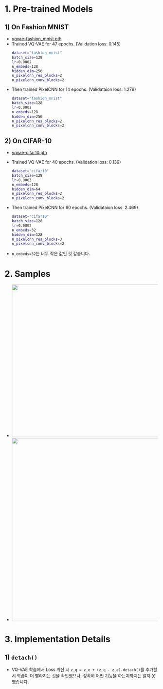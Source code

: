 # 1. Pre-trained Models
## 1) On Fashion MNIST
- [vqvae-fashion_mnist.pth](https://drive.google.com/file/d/177ZdygNvstZgM539HFObUjG46rJTCrWc/view?usp=sharing)
- Trained VQ-VAE for 47 epochs. (Validation loss: 0.145)
    ```bash
    dataset="fashion_mnist"
    batch_size=128
    lr=0.0002
    n_embeds=128
    hidden_dim=256
    n_pixelcnn_res_blocks=2
    n_pixelcnn_conv_blocks=2
    ```
- Then trained PixelCNN for 14 epochs. (Validataion loss: 1.279)
    ```bash
    dataset="fashion_mnist"
    batch_size=128
    lr=0.0002
    n_embeds=128
    hidden_dim=256
    n_pixelcnn_res_blocks=2
    n_pixelcnn_conv_blocks=2
    ```
## 2) On CIFAR-10
- [vqvae-cifar10.pth](https://drive.google.com/file/d/1kyTe8U0frTDCPDdYxyuHiyFYzFEbmDVy/view?usp=sharing)
<!-- - Trained VQ-VAE for 80 epochs. (Validation loss: 0.164)
    ```bash
    dataset="cifar10"
    batch_size=128
    lr=0.0002
    n_embeds=32
    hidden_dim=128
    n_pixelcnn_res_blocks=3
    n_pixelcnn_conv_blocks=2
    ``` -->
- Trained VQ-VAE for 40 epochs. (Validation loss: 0.139)
    ```bash
    dataset="cifar10"
    batch_size=128
    lr=0.0003
    n_embeds=128
    hidden_dim=64
    n_pixelcnn_res_blocks=2
    n_pixelcnn_conv_blocks=2
    ```
- Then trained PixelCNN for 60 epochs. (Validataion loss: 2.469)
    ```bash
    dataset="cifar10"
    batch_size=128
    lr=0.0002
    n_embeds=32
    hidden_dim=128
    n_pixelcnn_res_blocks=3
    n_pixelcnn_conv_blocks=2
    ```
- `n_embeds=32`는 너무 작은 값인 것 같습니다.

# 2. Samples
- <img src="https://github.com/KimRass/KimRass/assets/67457712/4d1a8d21-c589-43b1-b37f-dde2d5e4b7de" width="500">
- <img src="https://github.com/KimRass/KimRass/assets/67457712/9c0570d7-9d25-457b-923b-83a3f0481389" width="600">

# 3. Implementation Details
## 1) `detach()`
- VQ-VAE 학습에서 Loss 계산 시 `z_q = z_e + (z_q - z_e).detach()`를 추가할 시 학습이 더 빨라지는 것을 확인했으나, 정확히 어떤 기능을 하는지까지는 알지 못했습니다.
